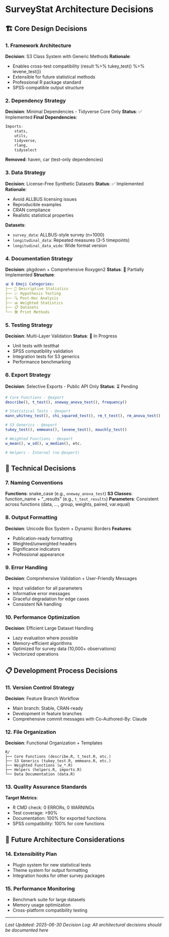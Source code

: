 # SurveyStat Architecture Decisions

## 🏗️ Core Design Decisions

### 1. Framework Architecture
**Decision**: S3 Class System with Generic Methods
**Rationale**: 
- Enables cross-test compatibility (result %>% tukey_test() %>% levene_test())
- Extensible for future statistical methods
- Professional R package standard
- SPSS-compatible output structure

### 2. Dependency Strategy
**Decision**: Minimal Dependencies - Tidyverse Core Only
**Status**: ✅ Implemented
**Final Dependencies**:
```r
Imports:
    stats,
    utils,
    tidyverse,
    rlang,
    tidyselect
```
**Removed**: haven, car (test-only dependencies)

### 3. Data Strategy
**Decision**: License-Free Synthetic Datasets
**Status**: ✅ Implemented
**Rationale**:
- Avoid ALLBUS licensing issues
- Reproducible examples
- CRAN compliance
- Realistic statistical properties

**Datasets**:
- `survey_data`: ALLBUS-style survey (n=1000)
- `longitudinal_data`: Repeated measures (3-5 timepoints)
- `longitudinal_data_wide`: Wide format version

### 4. Documentation Strategy
**Decision**: pkgdown + Comprehensive Roxygen2
**Status**: 🔄 Partially Implemented
**Structure**:
```yaml
📊 6 Emoji Categories:
├── 🎯 Descriptive Statistics
├── 📈 Hypothesis Testing  
├── 🔍 Post-Hoc Analysis
├── 📊 Weighted Statistics
├── 📋 Datasets
└── 🛠️ Print Methods
```

### 5. Testing Strategy
**Decision**: Multi-Layer Validation
**Status**: 🔄 In Progress
- Unit tests with testthat
- SPSS compatibility validation
- Integration tests for S3 generics
- Performance benchmarking

### 6. Export Strategy
**Decision**: Selective Exports - Public API Only
**Status**: ⏳ Pending
```r
# Core Functions - @export
describe(), t_test(), oneway_anova_test(), frequency()

# Statistical Tests - @export  
mann_whitney_test(), chi_squared_test(), rm_t_test(), rm_anova_test()

# S3 Generics - @export
tukey_test(), emmeans(), levene_test(), mauchly_test()

# Weighted Functions - @export
w_mean(), w_sd(), w_median(), etc.

# Helpers - Internal (no @export)
```

## 🔧 Technical Decisions

### 7. Naming Conventions
**Functions**: snake_case (e.g., `oneway_anova_test`)
**S3 Classes**: function_name + "_results" (e.g., `t_test_results`)
**Parameters**: Consistent across functions (data, ..., group, weights, paired, var.equal)

### 8. Output Formatting
**Decision**: Unicode Box System + Dynamic Borders
**Features**:
- Publication-ready formatting
- Weighted/unweighted headers
- Significance indicators
- Professional appearance

### 9. Error Handling
**Decision**: Comprehensive Validation + User-Friendly Messages
- Input validation for all parameters
- Informative error messages
- Graceful degradation for edge cases
- Consistent NA handling

### 10. Performance Optimization
**Decision**: Efficient Large Dataset Handling
- Lazy evaluation where possible
- Memory-efficient algorithms
- Optimized for survey data (10,000+ observations)
- Vectorized operations

## 📋 Development Process Decisions

### 11. Version Control Strategy
**Decision**: Feature Branch Workflow
- Main branch: Stable, CRAN-ready
- Development in feature branches
- Comprehensive commit messages with Co-Authored-By: Claude

### 12. File Organization
**Decision**: Functional Organization + Templates
```
R/
├── Core Functions (describe.R, t_test.R, etc.)
├── S3 Generics (tukey_test.R, emmeans.R, etc.)
├── Weighted Functions (w_*.R)
├── Helpers (helpers.R, imports.R)
└── Data Documentation (data.R)
```

### 13. Quality Assurance Standards
**Target Metrics**:
- R CMD check: 0 ERRORs, 0 WARNINGs
- Test coverage: >90%
- Documentation: 100% for exported functions
- SPSS compatibility: 100% for core functions

## 🎯 Future Architecture Considerations

### 14. Extensibility Plan
- Plugin system for new statistical tests
- Theme system for output formatting
- Integration hooks for other survey packages

### 15. Performance Monitoring
- Benchmark suite for large datasets
- Memory usage optimization
- Cross-platform compatibility testing

---

*Last Updated: 2025-06-30*
*Decision Log: All architectural decisions should be documented here*
